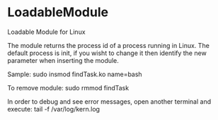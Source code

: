 # LoadableModule
Loadable Module for Linux

The module returns the process id of a process running in Linux. The default process is init, if you wisht to change it then identify the new parameter when inserting the module.

Sample: sudo insmod findTask.ko name=bash

To remove module: sudo rmmod findTask

In order to debug and see error messages, open another terminal and execute: tail -f /var/log/kern.log
